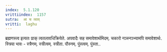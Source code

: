 ```yaml
---
index:  5.1.120
vrittiindex:  1157
sutra:  आ च त्वात्
vritti:  laghu 
---
```


ब्रह्मणस्त्व इत्यतः प्राक् त्वतलावधिक्रियेते. अपवादैः सह समावेशार्थमिदम्. चकारो नञ्स्नञ्भ्यामपि समावेशार्थः. स्त्रिया भावः - स्त्रैणम्. स्त्रीत्वम्. स्त्रीता. पौस्नम्. पुंस्त्वम्. पुंस्ता..

